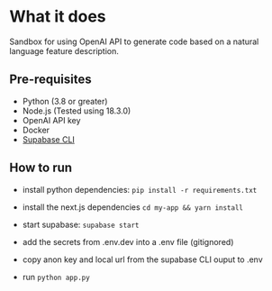 # What it does

Sandbox for using OpenAI API to generate code based on a natural language feature description.

## Pre-requisites

- Python (3.8 or greater)
- Node.js (Tested using 18.3.0)
- OpenAI API key
- Docker
- [Supabase CLI](https://supabase.com/docs/reference/cli/start)


## How to run

- install python dependencies:
`pip install -r requirements.txt`

- install the next.js dependencies
`cd my-app && yarn install`

- start supabase:
`supabase start`

- add the secrets from .env.dev into a .env file (gitignored)

- copy anon key and local url from the supabase CLI ouput to .env

- run `python app.py`